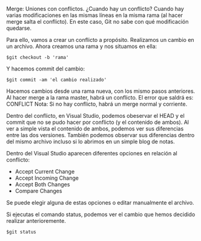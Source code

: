 Merge: Uniones con conflictos.
¿Cuando hay un conflicto?
Cuando hay varias modificaciones en las mismas líneas en la misma rama (al hacer merge salta el conflicto).
En este caso, Git no sabe con qué modificación quedarse.

Para ello, vamos a crear un conflicto a propósito.
Realizamos un cambio en un archivo.
Ahora creamos una rama y nos situamos en ella:
<pre><code>$git checkout -b 'rama'</pre></code>
Y hacemos commit del cambio:
<pre><code>$git commit -am 'el cambio realizado'</pre></code>

Hacemos cambios desde una rama nueva, con los mismo pasos anteriores.
Al hacer merge a la rama master, habrá un conflicto.
El error que saldrá es: CONFLICT
Nota: Si no hay conflicto, habrá un merge normal y corriente.

Dentro del conflicto, en Visual Studio, podemos obeservar el HEAD y el commit que no se pudo hacer por conflicto (y el contenido de ambos).
Al ver a simple vista el contenido de ambos, podemos ver sus diferencias entre las dos versiones.
También podemos observar sus diferencias dentro del mismo archivo incluso si lo abrimos en un simple blog de notas.

Dentro del Visual Studio aparecen diferentes opciones en relación al conflicto:
- Accept Current Change
- Accept Incoming Change
- Accept Both Changes
- Compare Changes

Se puede elegir alguna de estas opciones o editar manualmente el archivo.

Si ejecutas el comando status, podemos ver el cambio que hemos decidido realizar anterioremente.
<pre><code>$git status</pre></code>

